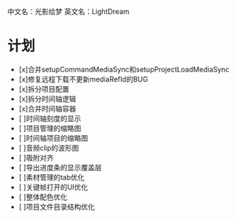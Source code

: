 中文名：光影绘梦
英文名：LightDream

# 计划
* [x]合并setupCommandMediaSync和setupProjectLoadMediaSync
* [x]修复远程下载不更新mediaRefId的BUG
* [x]拆分项目配置
* [x]拆分时间轴逻辑
* [x]合并时间轴容器
* [ ]时间轴刻度的显示
* [ ]项目管理的缩略图
* [ ]时间轴项目的缩略图
* [ ]音频clip的波形图
* [ ]吸附对齐
* [ ]导出进度条的显示覆盖层
* [ ]素材管理的tab优化
* [ ]关键帧打开的UI优化
* [ ]整体配色优化
* [ ]项目文件目录结构优化